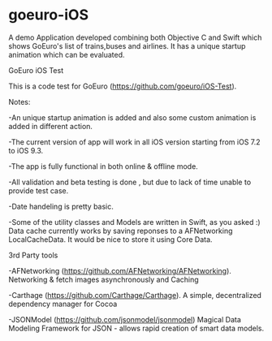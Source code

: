 # goeuro-iOS
A demo Application developed combining both Objective C and Swift which shows GoEuro's list of trains,buses and airlines. It has a unique startup animation which can be evaluated.


GoEuro iOS Test

This is a code test for GoEuro (https://github.com/goeuro/iOS-Test).

Notes:

-An unique startup animation is added and also some custom animation is added in different action.

-The current version of app will work in all iOS version  starting from iOS 7.2 to iOS 9.3.

-The app is fully functional in both online & offline mode.

-All validation and beta testing is done , but due to lack of time unable to provide test case. 

-Date handeling is pretty basic. 

-Some of the utility classes and Models are written in Swift, as you asked :)
Data cache currently works by saving reponses  to a AFNetworking LocalCacheData. It would be nice to store it using Core Data.



3rd Party tools

-AFNetworking (https://github.com/AFNetworking/AFNetworking). Networking & fetch images asynchronously and Caching

-Carthage (https://github.com/Carthage/Carthage). A simple, decentralized dependency manager for Cocoa

-JSONModel (https://github.com/jsonmodel/jsonmodel) Magical Data Modeling Framework for JSON - allows rapid creation of smart data models. 





